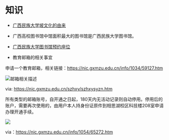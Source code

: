 # 知识

- [广西民族大学坡文化的由来](https://q.yiban.cn/app/index/appid/1511235)

- 广西高校图书馆中馆面积最大的图书馆是广西民族大学图书馆。

- [广西民族大学图书馆预约座位](https://library.gxmzu.edu.cn/info/1010/18423.htm)

- 教育邮箱的相关事宜

申请一个教育邮箱，相关链接：https://nic.gxmzu.edu.cn/info/1034/59127.htm

![邮箱相关描述](https://vip2.loli.io/2023/09/02/OIEj9eiVruTxHZB.webp)

via: https://nic.gxmzu.edu.cn/szhxy/szhxysyzn.htm

所有类型的邮箱账号，自开通之日起，180天内无活动记录则自动停用。停用后的账户，需要再次使用的，由用户本人持身份证原件到相思湖校区科技楼208室申请办理开通手续。

![](https://vip2.loli.io/2023/10/25/86zXrhoNbjpvRBf.webp)

via：https://nic.gxmzu.edu.cn/info/1054/65272.htm